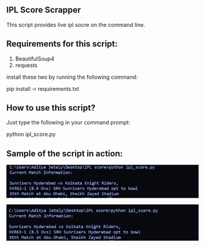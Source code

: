 ## IPL Score Scrapper

This script provides live ipl socre on the command line.

## Requirements for this script:

1. BeautifulSoup4
2. requests

install these two by running the following command:

pip install -r requirements.txt

## How to use this script?

Just type the following in your command prompt:

python ipl_score.py

## Sample of the script in action:

<p align = "center">
	<img src="first.PNG" alt="score">
</p>
<p align = "center">
	<img src="second.PNG" alt="score">
</p>